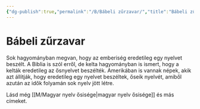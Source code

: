 ```yaml
---
{"dg-publish":true,"permalink":"/B/Bábeli zűrzavar/","title":"Bábeli zűrzavar","tags":["dg_uploaded"],"created":"2023-10-13T12:28","updated":"2023-11-08T03:33"}
---
```



# Bábeli zűrzavar

Sok hagyományban megvan, hogy az emberiség eredetileg egy nyelvet beszélt. A Biblia is szól erről, de kelta hagyományban is ismert, hogy a kelták eredetileg az ősnyelvet beszélték. Amerikában is vannak népek, akik azt állítják, hogy eredetileg egy nyelvet beszéltek, őseik nyelvét, amiből azután az idők folyamán sok nyelv jött létre.  

Lásd még [[M/Magyar nyelv ősisége\|magyar nyelv ősisége]] és más címeket.  
